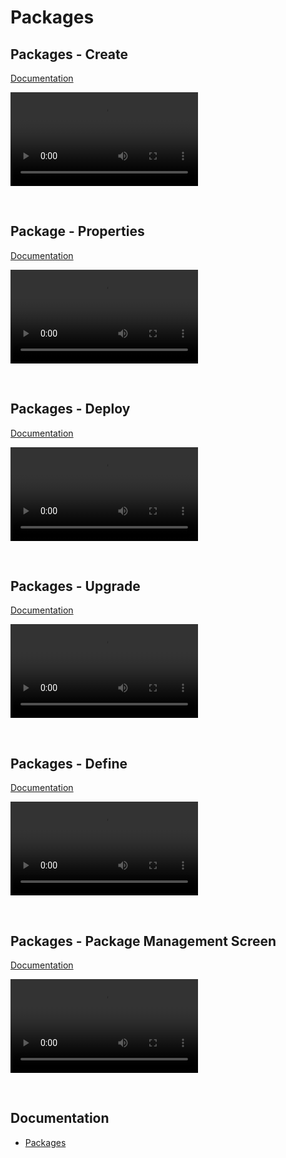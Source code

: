 
# Packages

## Packages - Create
[Documentation](../docs/package.md)

![video](https://profitbasedocs.blob.core.windows.net/videos/Package%20-%20Create%20Package.mp4)

<br/>

## Package - Properties
[Documentation](../docs/package/develop-package/create-package/packageproperty.md)

![video](https://profitbasedocs.blob.core.windows.net/videos/Package%20-%20Package%20Properties.mp4)

<br/>

## Packages - Deploy
[Documentation](../docs/package/deploy-package.md)

![video](https://profitbasedocs.blob.core.windows.net/videos/Packages%20-%20Deploy.mp4)

<br/>

## Packages - Upgrade
[Documentation](../docs/package/upgrade-package.md)

![video](https://profitbasedocs.blob.core.windows.net/videos/Packages%20-%20Upgrade.mp4)

<br/>


## Packages - Define
[Documentation](../docs/package/develop-package/create-package/define-package.md)

![video](https://profitbasedocs.blob.core.windows.net/videos/Packages%20-%20Define%20Package.mp4)

<br/>


## Packages - Package Management Screen
[Documentation](../docs/package/upgrade-package/production-upgrade.md)

![video](https://profitbasedocs.blob.core.windows.net/videos/Package%20Management.mp4)

<br/>



## Documentation  

* [Packages](../docs/package.md)



